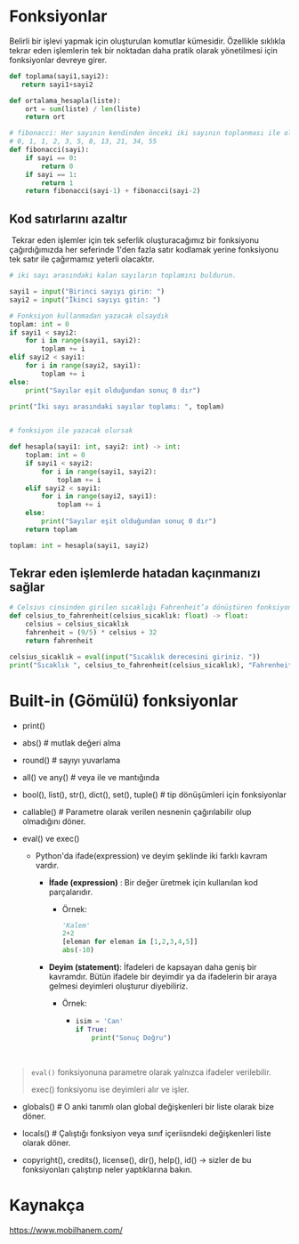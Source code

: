 # Fonksiyonlar 

 Belirli bir işlevi yapmak için oluşturulan komutlar kümesidir. Özellikle sıklıkla tekrar eden işlemlerin tek bir noktadan daha pratik olarak yönetilmesi için fonksiyonlar devreye girer.

````python
def toplama(sayi1,sayi2):
   return sayi1+sayi2

def ortalama_hesapla(liste):
    ort = sum(liste) / len(liste)
    return ort

# fibonacci: Her sayının kendinden önceki iki sayının toplanması ile oluşan dizedir.
# 0, 1, 1, 2, 3, 5, 8, 13, 21, 34, 55
def fibonacci(sayi):
    if sayi == 0:
        return 0
    if sayi == 1:
        return 1
    return fibonacci(sayi-1) + fibonacci(sayi-2)
````



## Kod satırlarını azaltır

​	Tekrar eden işlemler için tek seferlik oluşturacağımız bir fonksiyonu çağırdığımızda her seferinde 1'den fazla satır kodlamak yerine fonksiyonu tek satır ile çağırmamız yeterli olacaktır.

```python
# iki sayı arasındaki kalan sayıların toplamını buldurun.

sayi1 = input("Birinci sayıyı girin: ")
sayi2 = input("İkinci sayıyı gitin: ")

# Fonksiyon kullanmadan yazacak olsaydık
toplam: int = 0
if sayi1 < sayi2:
	for i in range(sayi1, sayi2):
        toplam += i
elif sayi2 < sayi1:
    for i in range(sayi2, sayi1):
        toplam += i
else:
    print("Sayılar eşit olduğundan sonuç 0 dır")
 
print("İki sayı arasındaki sayılar toplamı: ", toplam)


# fonksiyon ile yazacak olursak

def hesapla(sayi1: int, sayi2: int) -> int:
    toplam: int = 0
	if sayi1 < sayi2:
		for i in range(sayi1, sayi2):
        	toplam += i
	elif sayi2 < sayi1:
    	for i in range(sayi2, sayi1):
        	toplam += i
	else:
   		print("Sayılar eşit olduğundan sonuç 0 dır")
    return toplam

toplam: int = hesapla(sayi1, sayi2)

```



## Tekrar eden işlemlerde hatadan kaçınmanızı sağlar

```python
# Celsius cinsinden girilen sıcaklığı Fahrenheit’a dönüştüren fonksiyon
def	celsius_to_fahrenheit(celsius_sicaklık: float) -> float:
    celsius	= celsius_sicaklık
    fahrenheit = (9/5) * celsius + 32
    return fahrenheit

celsius_sicaklık = eval(input("Sıcaklık derecesini giriniz. "))
print("Sıcaklık ", celsius_to_fahrenheit(celsius_sicaklık), "Fahrenheit derecedir.")
```



# Built-in (Gömülü) fonksiyonlar

- print()

- abs()  # mutlak değeri alma

- round()  # sayıyı yuvarlama 

- all() ve any()  # veya ile ve mantığında

- bool(), list(), str(), dict(), set(), tuple()  # tip dönüşümleri için fonksiyonlar

- callable()  # Parametre olarak verilen nesnenin çağırılabilir olup olmadığını döner.

- eval() ve exec()

  - Python'da ifade(expression) ve deyim şeklinde iki farklı kavram vardır. 

    - **İfade (expression)** : Bir değer üretmek için kullanılan kod parçalarıdır.

      - Örnek: 

        ```python
        'Kalem'
        2+2
        [eleman for eleman in [1,2,3,4,5]]
        abs(-10)
        ```

    - **Deyim (statement)**: İfadeleri de kapsayan daha geniş bir kavramdır. Bütün ifadele bir deyimdir ya da ifadelerin bir araya gelmesi deyimleri oluşturur diyebiliriz.

      - Örnek:

        - ````python
          isim = 'Can'
          if True:
              print("Sonuç Doğru")
          ````

      ​		

> `eval()` fonksiyonuna parametre olarak yalnızca ifadeler verilebilir.
>
> exec()  fonksiyonu ise deyimleri alır ve işler.

- globals()  # O anki tanımlı olan global değişkenleri bir liste olarak bize döner.
- locals()  #  Çalıştığı fonksiyon veya sınıf içeriisndeki değişkenleri liste olarak döner.

- copyright(), credits(), license(), dir(), help(), id()  -> sizler de bu fonksiyonları çalıştırıp neler yaptıklarına bakın.

# Kaynakça

https://www.mobilhanem.com/





